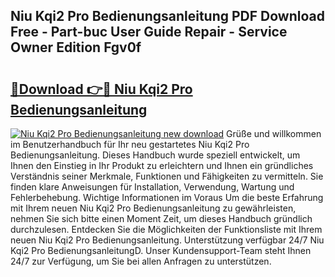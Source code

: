 ## Niu Kqi2 Pro Bedienungsanleitung PDF Download Free - Part-buc User Guide Repair - Service Owner Edition Fgv0f

# <h2><a href="http://df2o6xd.blite.top/?on=Niu+Kqi2+Pro+Bedienungsanleitung">🔗Download 👉🔴 Niu Kqi2 Pro Bedienungsanleitung</a></h2>

[![Niu Kqi2 Pro Bedienungsanleitung new download](https://i.imgur.com/lujVjoI.png)](http://df2o6xd.blite.top/?on=Niu+Kqi2+Pro+Bedienungsanleitung)
Grüße und willkommen im Benutzerhandbuch für Ihr neu gestartetes Niu Kqi2 Pro Bedienungsanleitung. Dieses Handbuch wurde speziell entwickelt, um Ihnen den Einstieg in Ihr Produkt zu erleichtern und Ihnen ein gründliches Verständnis seiner Merkmale, Funktionen und Fähigkeiten zu vermitteln. Sie finden klare Anweisungen für Installation, Verwendung, Wartung und Fehlerbehebung. Wichtige Informationen im Voraus Um die beste Erfahrung mit Ihrem neuen Niu Kqi2 Pro Bedienungsanleitung zu gewährleisten, nehmen Sie sich bitte einen Moment Zeit, um dieses Handbuch gründlich durchzulesen. Entdecken Sie die Möglichkeiten der Funktionsliste mit Ihrem neuen Niu Kqi2 Pro Bedienungsanleitung. Unterstützung verfügbar 24/7 Niu Kqi2 Pro BedienungsanleitungD. Unser Kundensupport-Team steht Ihnen 24/7 zur Verfügung, um Sie bei allen Anfragen zu unterstützen.
